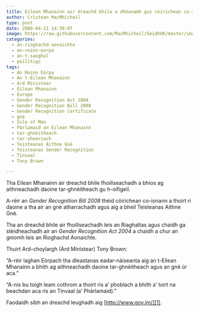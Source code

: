 ```yaml
---
title: Eilean Mhanainn air dreachd bhile a dhèanamh gus còirichean co-ionann a thoirt ri daoine tar-ghnèitheach
author: Crìstean MacMhìcheil
type: post
date: 2008-04-21 14:39:07
image: https://raw.githubusercontent.com/MacMhicheil/GeidhUK/master/images/.jpg
categories:
  - an-rioghachd-aonaichte
  - an-roinn-eorpa
  - an-t-saoghal
  - poilitigs
tags:
  - An Roinn Eòrpa
  - An t-Eilean Mhanainn
  - Àrd Ministear
  - Eilean Mhanainn
  - Europe
  - Gender Recognition Act 2004
  - Gender Recognition Bill 2008
  - Gender Recognition Certificate
  - gnè
  - Isle of Man
  - Pàrlamaid an Eilean Mhanainn
  - tar-ghnèitheach
  - tar-sheòrsach
  - Teisteanas Aithne Gnè
  - Teisteanas Gender Recognition
  - Tinvaal
  - Tony Brown

---
```

Tha Eilean Mhanainn air dreachd bhile fhoillseachadh a bhios ag aithneachadh daoine tar-ghnèitheach gu h-oifigeil.

<!--more-->

A-rèir an _Gender Recognition Bill 2008_ thèid còirichean co-ionann a thoirt ri daoine a tha air an gnè atharrachadh agus aig a bheil Teisteanas Aithne Gnè.

Tha an dreachd bhile air fhoillseachadh leis an Riaghaltas agus chaidh ga stèidheachadh air an _Gender Recognition Act 2004_ a chaidh a chur an gnìomh leis an Rìoghachd Aonaichte.

Thuirt Ard-choylargh (Àrd Ministear) Tony Brown:

&#8220;A-rèir laghan Eòrpach tha dleastanas eadar-nàiseanta aig an t-Eilean Mhanainn a bhith ag aithneachadh daoine tar-ghnèitheach agus an gnè ùr aca.&#8221;

&#8220;A-nis bu toigh leam cothrom a thoirt ris a&#8217; phoblach a bhith a&#8217; toirt na beachdan aca ris an Tinvaal (a&#8217; Phàrlamaid).&#8221;

Faodaidh sibh an dreachd leughadh aig [http://www.gov.im/][1].

 [1]: http://www.gov.im/ "Làrach-lìn an Tinvaal (Pàrlamaid an Eilean Mhanainn)"
